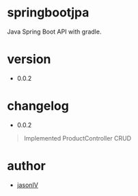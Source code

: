 # springbootjpa

Java Spring Boot API with gradle.

# version

- 0.0.2

# changelog

- 0.0.2

> Implemented ProductController CRUD

# author

- [jasonIV](https://github.com/jasonIV)
